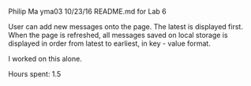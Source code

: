 Philip Ma
yma03
10/23/16
README.md for Lab 6

User can add new messages onto the page. The latest is displayed first.
When the page is refreshed, all messages saved on local storage is displayed
in order from latest to earliest, in key - value format.

I worked on this alone.

Hours spent: 1.5
